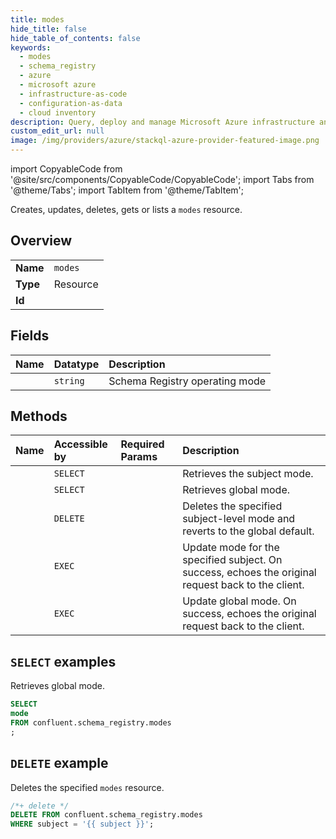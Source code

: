 ```yaml
---
title: modes
hide_title: false
hide_table_of_contents: false
keywords:
  - modes
  - schema_registry
  - azure
  - microsoft azure
  - infrastructure-as-code
  - configuration-as-data
  - cloud inventory
description: Query, deploy and manage Microsoft Azure infrastructure and resources using SQL
custom_edit_url: null
image: /img/providers/azure/stackql-azure-provider-featured-image.png
---
```


import CopyableCode from '@site/src/components/CopyableCode/CopyableCode';
import Tabs from '@theme/Tabs';
import TabItem from '@theme/TabItem';

Creates, updates, deletes, gets or lists a <code>modes</code> resource.

## Overview
<table><tbody>
<tr><td><b>Name</b></td><td><code>modes</code></td></tr>
<tr><td><b>Type</b></td><td>Resource</td></tr>
<tr><td><b>Id</b></td><td><CopyableCode code="confluent.schema_registry.modes" /></td></tr>
</tbody></table>

## Fields
| Name | Datatype | Description |
|:-----|:---------|:------------|
| <CopyableCode code="mode" /> | `string` | Schema Registry operating mode |

## Methods
| Name | Accessible by | Required Params | Description |
|:-----|:--------------|:----------------|:------------|
| <CopyableCode code="get_mode" /> | `SELECT` | <CopyableCode code="subject" /> | Retrieves the subject mode. |
| <CopyableCode code="get_top_level_mode" /> | `SELECT` | <CopyableCode code="" /> | Retrieves global mode. |
| <CopyableCode code="delete_subject_mode" /> | `DELETE` | <CopyableCode code="subject" /> | Deletes the specified subject-level mode and reverts to the global default. |
| <CopyableCode code="update_mode" /> | `EXEC` | <CopyableCode code="subject" /> | Update mode for the specified subject. On success, echoes the original request back to the client. |
| <CopyableCode code="update_top_level_mode" /> | `EXEC` | <CopyableCode code="" /> | Update global mode. On success, echoes the original request back to the client. |

## `SELECT` examples

Retrieves global mode.


```sql
SELECT
mode
FROM confluent.schema_registry.modes
;
```
## `DELETE` example

Deletes the specified <code>modes</code> resource.

```sql
/*+ delete */
DELETE FROM confluent.schema_registry.modes
WHERE subject = '{{ subject }}';
```
